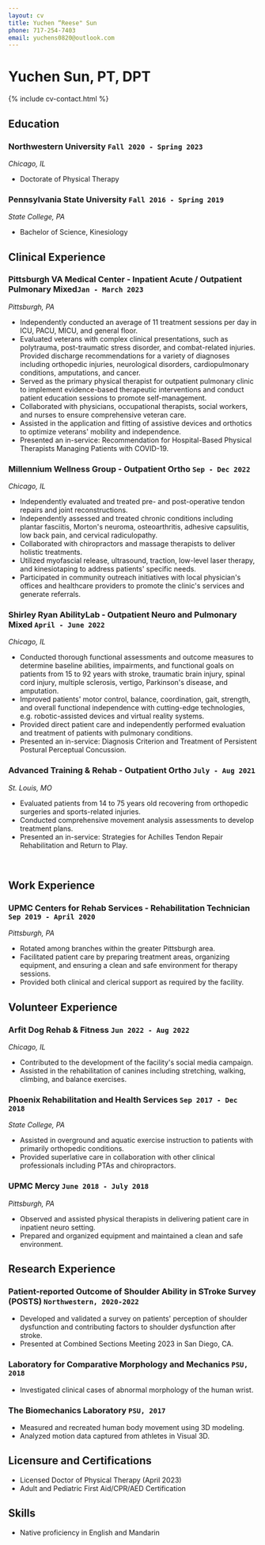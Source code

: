 ```yaml
---
layout: cv
title: Yuchen “Reese" Sun
phone: 717-254-7403
email: yuchens0820@outlook.com
---
```


# Yuchen Sun, PT, DPT

<!--
include contact information from the front matter
Supported arguments:
    - homepage: url, text
    - phone
    - email
-->

{% include cv-contact.html %}


## Education

### **Northwestern University** `Fall 2020 - Spring 2023`

*Chicago, IL*

- Doctorate of Physical Therapy

### **Pennsylvania State University** `Fall 2016 - Spring 2019`

*State College, PA*

- Bachelor of Science, Kinesiology

## Clinical Experience

### Pittsburgh VA Medical Center - Inpatient Acute / Outpatient Pulmonary Mixed`Jan - March 2023`
*Pittsburgh, PA* 

- Independently conducted an average of 11 treatment sessions per day in ICU, PACU, MICU, and general floor.
- Evaluated veterans with complex clinical presentations, such as polytrauma, post-traumatic stress disorder, and combat-related injuries. Provided discharge recommendations for a variety of diagnoses including orthopedic injuries, neurological disorders, cardiopulmonary conditions, amputations, and cancer.
- Served as the primary physical therapist for outpatient pulmonary clinic to implement evidence-based therapeutic interventions and conduct patient education sessions to promote self-management.
- Collaborated with physicians, occupational therapists, social workers, and nurses to ensure comprehensive veteran care.
- Assisted in the application and fitting of assistive devices and orthotics to optimize veterans' mobility and independence.
- Presented an in-service: Recommendation for Hospital-Based Physical Therapists Managing Patients with COVID-19. 

### Millennium Wellness Group - Outpatient Ortho `Sep - Dec 2022`
*Chicago, IL* 

- Independently evaluated and treated pre- and post-operative tendon repairs and joint reconstructions. 
- Independently assessed and treated chronic conditions including plantar fasciitis, Morton's neuroma, osteoarthritis, adhesive capsulitis, low back pain, and cervical radiculopathy.
- Collaborated with chiropractors and massage therapists to deliver holistic treatments.
- Utilized myofascial release, ultrasound, traction, low-level laser therapy, and kinesiotaping to address patients' specific needs.
- Participated in community outreach initiatives with local physician's offices and healthcare providers to promote the clinic's services and generate referrals.

### Shirley Ryan AbilityLab - Outpatient Neuro and Pulmonary Mixed `April - June 2022`
*Chicago, IL* 

- Conducted thorough functional assessments and outcome measures to determine baseline abilities, impairments, and functional goals on patients from 15 to 92 years with stroke, traumatic brain injury, spinal cord injury, multiple sclerosis, vertigo, Parkinson's disease, and amputation.
- Improved patients' motor control, balance, coordination, gait, strength, and overall functional independence with cutting-edge technologies, e.g. robotic-assisted devices and virtual reality systems. 
- Provided direct patient care and independently performed evaluation and treatment of patients with pulmonary conditions. 
- Presented an in-service: Diagnosis Criterion and Treatment of Persistent Postural Perceptual Concussion.

### Advanced Training & Rehab - Outpatient Ortho `July - Aug 2021`
*St. Louis, MO*

- Evaluated patients from 14 to 75 years old recovering from orthopedic surgeries and sports-related injuries.
- Conducted comprehensive movement analysis assessments to develop treatment plans. 
- Presented an in-service: Strategies for Achilles Tendon Repair Rehabilitation and Return to Play. 

<br/>

## Work Experience

### UPMC Centers for Rehab Services - Rehabilitation Technician `Sep 2019 - April 2020`
*Pittsburgh, PA* 

- Rotated among branches within the greater Pittsburgh area.
- Facilitated patient care by preparing treatment areas, organizing equipment, and ensuring a clean and safe environment for therapy sessions.
- Provided both clinical and clerical support as required by the facility.

## Volunteer Experience

### Arfit Dog Rehab & Fitness `Jun 2022 - Aug 2022`
*Chicago, IL*

- Contributed to the development of the facility's social media campaign. 
- Assisted in the rehabilitation of canines including stretching, walking, climbing, and balance exercises. 

### Phoenix Rehabilitation and Health Services `Sep 2017 - Dec 2018`
*State College, PA*

- Assisted in overground and aquatic exercise instruction to patients with primarily orthopedic conditions. 
- Provided superlative care in collaboration with other clinical professionals including PTAs and chiropractors. 

### UPMC Mercy `June 2018 - July 2018`
*Pittsburgh, PA* 

- Observed and assisted physical therapists in delivering patient care in inpatient neuro setting. 
- Prepared and organized equipment and maintained a clean and safe environment.

## Research Experience

### **Patient-reported Outcome of Shoulder Ability in STroke Survey (POSTS)** `Northwestern, 2020-2022`
- Developed and validated a survey on patients' perception of shoulder dysfunction and contributing factors to shoulder dysfunction after stroke. 
- Presented at Combined Sections Meeting 2023 in San Diego, CA.

### **Laboratory for Comparative Morphology and Mechanics** `PSU, 2018` 
- Investigated clinical cases of abnormal morphology of the human wrist. 

### **The Biomechanics Laboratory** `PSU, 2017`
- Measured and recreated human body movement using 3D modeling.
- Analyzed motion data captured from athletes in Visual 3D. 

## Licensure and Certifications

- Licensed Doctor of Physical Therapy (April 2023)
- Adult and Pediatric First Aid/CPR/AED Certification 

## Skills

- Native proficiency in English and Mandarin 
